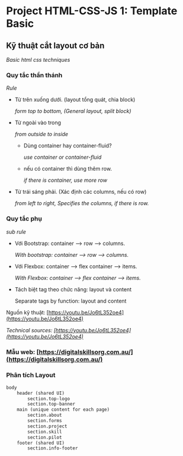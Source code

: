 # Project HTML-CSS-JS 1: Template Basic

## Kỹ thuật cắt layout cơ bản

*Basic html css techniques*

### Quy tắc thần thánh

*Rule*

- Từ trên xuống dưới. (layout tổng quát, chia block)

    *form top to bottom, (General layout, split block)*

- Từ ngoài vào trong

    *from outside to inside*

    - Dùng container hay container-fluid?

        *use container or container-fluid*

    - nếu có container thì dùng thêm row.

        *if there is container, use more row*

- Từ trái sáng phải. (Xác định các columns, nếu có row)

    *from left to right, Specifies the columns, if there is row.*

### Quy tắc phụ

*sub rule*

- Với Bootstrap: container —> row —> columns.

    *With bootstrap: container —> row —> columns.*

- Với Flexbox: container —> flex container —> items.

    *With Flexbox: container —> flex container —> items.*

- Tách biệt tag theo chức năng: layout và content

    Separate tags by function: layout and content 

Nguồn kỹ thuật:  [https://youtu.be/Jo6tL352oe4](https://youtu.be/Jo6tL352oe4)

*Technical sources: [https://youtu.be/Jo6tL352oe4](https://youtu.be/Jo6tL352oe4)*

### Mẫu web: [https://digitalskillsorg.com.au/](https://digitalskillsorg.com.au/)

### Phân tích Layout

```html
body
	header (shared UI)
		section.top-logo
		section.top-banner
	main (unique content for each page)
		section.about
		section.forms
		section.project
		section.skill
		section.pilot
	footer (shared UI)
		section.info-footer
		
```